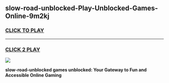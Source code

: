 
## slow-road-unblocked-Play-Unblocked-Games-Online-9m2kj
<h3>
<a href="https://premium76.site?title=slow-road-unblocked&ref=25A">CLICK TO PLAY</a></h3>
<hr>

<h3>
<a href="https://premium76.site?title=slow-road-unblocked&ref=25A">CLICK 2 PLAY</a>
  
</h3>

<a href="https://premium76.site?title=slow-road-unblocked&ref=25A"><img src="https://clearcache.store/games.png"></a>


**slow-road-unblocked games unblocked: Your Gateway to Fun and Accessible Online Gaming**
